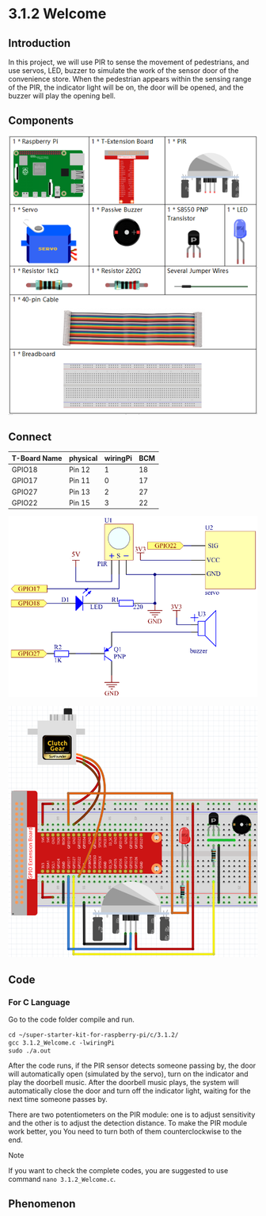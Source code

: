 
# 3.1.2 Welcome

## Introduction

In this project, we will use PIR to sense the movement of pedestrians, and use servos, LED, buzzer to simulate the work of the sensor door of the convenience store. When the pedestrian appears within the sensing range of the PIR, the indicator light will be on, the door will be opened, and the buzzer will play the opening bell.

## Components

![](./img/list_Welcome.png)

## Connect

| T-Board Name | physical | wiringPi | BCM  |
| ------------ | -------- | -------- | ---- |
| GPIO18       | Pin 12   | 1        | 18   |
| GPIO17       | Pin 11   | 0        | 17   |
| GPIO27       | Pin 13   | 2        | 27   |
| GPIO22       | Pin 15   | 3        | 22   |

![](./img/Schematic_three_one2.png)

![](./img/image239.png)

## Code

### For  C  Language

Go to the code folder compile and run.

```
cd ~/super-starter-kit-for-raspberry-pi/c/3.1.2/
gcc 3.1.2_Welcome.c -lwiringPi
sudo ./a.out
```

After the code runs, if the PIR sensor detects someone passing by, the door will automatically open (simulated by the servo), turn on the indicator and play the doorbell music. After the doorbell music plays, the system will automatically close the door and turn off the indicator light, waiting for the next time someone passes by.

There are two potentiometers on the PIR module: one is to adjust sensitivity and the other is to adjust the detection distance. To make the PIR module work better, you You need to turn both of them counterclockwise to the end.

> [!NOTE]
>
> If you want to check the complete codes, you are suggested to use command `nano 3.1.2_Welcome.c`.

## Phenomenon

